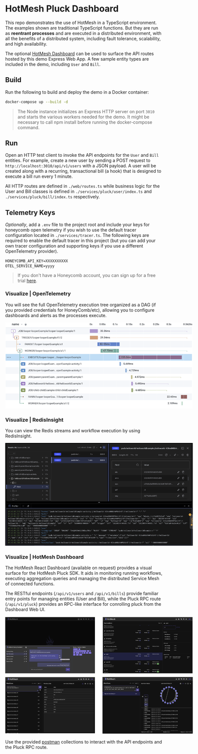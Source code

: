 # HotMesh Pluck Dashboard
This repo demonstrates the use of HotMesh in a TypeScript environment. The examples shown are traditional TypeScript functions. But they are run as **reentrant processes** and are executed in a distributed environment, with all the benefits of a distributed system, including fault tolerance, scalability, and high availability.

The optional [HotMesh Dashboard](#visualize--hotmesh-dashboard) can be used to surface the API routes hosted by this demo Express Web App. A few sample entity types are included in the demo, including `User` and `Bill`.

## Build
Run the following to build and deploy the demo in a Docker container:

```bash
docker-compose up --build -d
```

>The Node instance initializes an Express HTTP server on port `3010` and starts the various workers needed for the demo. It might be necessary to call npm install before running the docker-compose command.

## Run
Open an HTTP test client to invoke the API endpoints for the `User` and `Bill` entities. For example, create a new user by sending a POST request to `http://localhost:3010/api/v1/users` with a JSON payload. A user will be created along with a recurring, transactional bill (a hook) that is designed to execute a bill run every 1 minute.

All HTTP routes are defined in `./web/routes.ts` while business logic for the User and Bill classes is defined in `./services/pluck/user/index.ts` and `./services/pluck/bill/index.ts` respectively.

## Telemetry Keys
*Optionally*, add a `.env` file to the project root and include your keys for honeycomb open telemetry if you wish to use the default tracer configuration located in `./services/tracer.ts`. The following keys are required to enable the default tracer in this project (but you can add your own tracer configuration and supporting keys if you use a different OpenTelemetry provider).

```
HONEYCOMB_API_KEY=XXXXXXXXXX
OTEL_SERVICE_NAME=yyyy
```

>If you don't have a Honeycomb account, you can sign up for a free trial [here](https://ui.honeycomb.io/signup).

### Visualize | OpenTelemetry
You will see the full OpenTelemetry execution tree organized as a DAG (if you provided credentials for HoneyComb/etc), allowing you to configure dashboards and alerts as the processes execute.

<img src="./img/opentelemetry.png" alt="Open Telemetry" style="width:600px;max-width:600px;">

### Visualize | RedisInsight
You can view the Redis streams and workflow execution by using RedisInsight.

<img src="./img/redisinsight.png" alt="Redis Insight" style="width:600px;max-width:600px;">

### Visualize | HotMesh Dashboard
The HotMesh React Dashboard (available on request) provides a visual surface for the HotMesh Pluck SDK. It aids in monitoring running workflows, executing aggregation queries and managing the distributed Service Mesh of connected functions.

The RESTful endpoints (`/api/v1/users` and `/api/v1/bills`) provide familiar entry points for managing entities (User and Bill), while the Pluck RPC route (`/api/v1/pluck`) provides an RPC-like interface for conrolling pluck from the Dashboard Web UI.

<img src="./app/img/dashboard.png" alt="Redis Insight" style="width:800px;max-width:600px">

Use the provided [postman](./postman/) collections to interact with the API endpoints and the Pluck RPC route.
